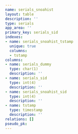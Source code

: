 ```yaml
---
name: serials_snoahist
layout: table
description: ''
type: serials
app_area: ''
primary_key: serials_sid
indexes:
- name: serials_snoahist_tstamp
  unique: true
  columns:
  - tstamp
columns:
- name: serials_dummy
  type: char(1)
  description: ''
- name: serials_sid
  type: int(4)
  description: ''
- name: serials_snoahist_sid
  type: int(4)
  description: ''
- name: tstamp
  type: timestamp
  description: ''
relations: []
pseudo_pk: 
---
```


